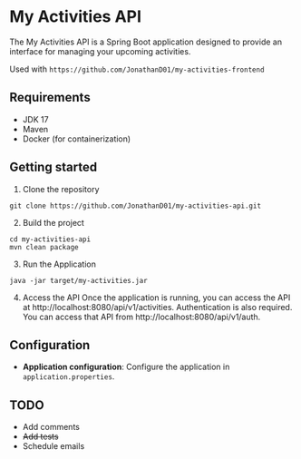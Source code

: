 # My Activities API
The My Activities API is a Spring Boot application designed to provide an interface for managing your upcoming activities.

Used with `https://github.com/JonathanD01/my-activities-frontend`

## Requirements
* JDK 17
* Maven
* Docker (for containerization)

## Getting started

1. Clone the repository
```
git clone https://github.com/JonathanD01/my-activities-api.git
```

2. Build the project
```
cd my-activities-api
mvn clean package
```

3. Run the Application
```
java -jar target/my-activities.jar
```

4. Access the API
   Once the application is running, you can access the API at http://localhost:8080/api/v1/activities.
    Authentication is also required. You can access that API from http://localhost:8080/api/v1/auth.

## Configuration
* **Application configuration**: Configure the application in `application.properties`.

## TODO
- Add comments
- ~~Add tests~~
- Schedule emails